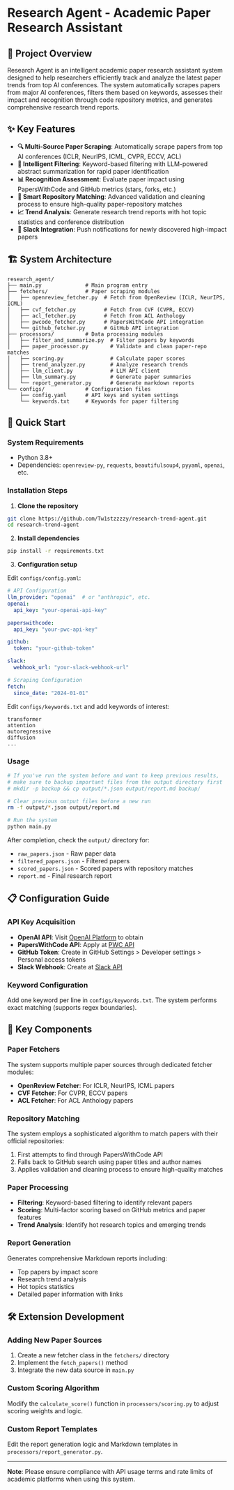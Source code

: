 # Research Agent - Academic Paper Research Assistant

## 📖 Project Overview

Research Agent is an intelligent academic paper research assistant system designed to help researchers efficiently track and analyze the latest paper trends from top AI conferences. The system automatically scrapes papers from major AI conferences, filters them based on keywords, assesses their impact and recognition through code repository metrics, and generates comprehensive research trend reports.

## ✨ Key Features

- **🔍 Multi-Source Paper Scraping**: Automatically scrape papers from top AI conferences (ICLR, NeurIPS, ICML, CVPR, ECCV, ACL)
- **🎯 Intelligent Filtering**: Keyword-based filtering with LLM-powered abstract summarization for rapid paper identification
- **📊 Recognition Assessment**: Evaluate paper impact using PapersWithCode and GitHub metrics (stars, forks, etc.)
- **🧠 Smart Repository Matching**: Advanced validation and cleaning process to ensure high-quality paper-repository matches
- **📈 Trend Analysis**: Generate research trend reports with hot topic statistics and conference distribution
- **🤖 Slack Integration**: Push notifications for newly discovered high-impact papers

## 🏗️ System Architecture

```
research_agent/
├── main.py              # Main program entry
├── fetchers/            # Paper scraping modules
│   ├── openreview_fetcher.py  # Fetch from OpenReview (ICLR, NeurIPS, ICML)
│   ├── cvf_fetcher.py         # Fetch from CVF (CVPR, ECCV)
│   ├── acl_fetcher.py         # Fetch from ACL Anthology
│   ├── pwcode_fetcher.py      # PapersWithCode API integration
│   └── github_fetcher.py      # GitHub API integration
├── processors/          # Data processing modules
│   ├── filter_and_summarize.py  # Filter papers by keywords
│   ├── paper_processor.py       # Validate and clean paper-repo matches
│   ├── scoring.py               # Calculate paper scores
│   ├── trend_analyzer.py        # Analyze research trends
│   ├── llm_client.py            # LLM API client
│   ├── llm_summary.py           # Generate paper summaries
│   └── report_generator.py      # Generate markdown reports
└── configs/             # Configuration files
    ├── config.yaml      # API keys and system settings
    └── keywords.txt     # Keywords for paper filtering
```

## 🚀 Quick Start

### System Requirements
- Python 3.8+
- Dependencies: `openreview-py`, `requests`, `beautifulsoup4`, `pyyaml`, `openai`, etc.

### Installation Steps

1. **Clone the repository**
```bash
git clone https://github.com/Tw1stzzzzy/research-trend-agent.git
cd research-trend-agent
```

2. **Install dependencies**
```bash
pip install -r requirements.txt
```

3. **Configuration setup**

Edit `configs/config.yaml`:
```yaml
# API Configuration
llm_provider: "openai"  # or "anthropic", etc.
openai:
  api_key: "your-openai-api-key"

paperswithcode:
  api_key: "your-pwc-api-key"

github:
  token: "your-github-token"

slack:
  webhook_url: "your-slack-webhook-url"

# Scraping Configuration
fetch:
  since_date: "2024-01-01"
```

Edit `configs/keywords.txt` and add keywords of interest:
```
transformer
attention
autoregressive
diffusion
...
```

### Usage

```bash
# If you've run the system before and want to keep previous results,
# make sure to backup important files from the output directory first
# mkdir -p backup && cp output/*.json output/report.md backup/

# Clear previous output files before a new run
rm -f output/*.json output/report.md

# Run the system
python main.py
```

After completion, check the `output/` directory for:
- `raw_papers.json` - Raw paper data
- `filtered_papers.json` - Filtered papers
- `scored_papers.json` - Scored papers with repository matches
- `report.md` - Final research report

## 📋 Configuration Guide

### API Key Acquisition
- **OpenAI API**: Visit [OpenAI Platform](https://platform.openai.com/) to obtain
- **PapersWithCode API**: Apply at [PWC API](https://paperswithcode.com/api/v1/docs/)
- **GitHub Token**: Create in GitHub Settings > Developer settings > Personal access tokens
- **Slack Webhook**: Create at [Slack API](https://api.slack.com/messaging/webhooks)

### Keyword Configuration
Add one keyword per line in `configs/keywords.txt`. The system performs exact matching (supports regex boundaries).

## 🔧 Key Components

### Paper Fetchers
The system supports multiple paper sources through dedicated fetcher modules:
- **OpenReview Fetcher**: For ICLR, NeurIPS, ICML papers
- **CVF Fetcher**: For CVPR, ECCV papers
- **ACL Fetcher**: For ACL Anthology papers

### Repository Matching
The system employs a sophisticated algorithm to match papers with their official repositories:
1. First attempts to find through PapersWithCode API
2. Falls back to GitHub search using paper titles and author names
3. Applies validation and cleaning process to ensure high-quality matches

### Paper Processing
- **Filtering**: Keyword-based filtering to identify relevant papers
- **Scoring**: Multi-factor scoring based on GitHub metrics and paper features
- **Trend Analysis**: Identify hot research topics and emerging trends

### Report Generation
Generates comprehensive Markdown reports including:
- Top papers by impact score
- Research trend analysis
- Hot topics statistics
- Detailed paper information with links

## 🛠️ Extension Development

### Adding New Paper Sources
1. Create a new fetcher class in the `fetchers/` directory
2. Implement the `fetch_papers()` method
3. Integrate the new data source in `main.py`

### Custom Scoring Algorithm
Modify the `calculate_score()` function in `processors/scoring.py` to adjust scoring weights and logic.

### Custom Report Templates
Edit the report generation logic and Markdown templates in `processors/report_generator.py`.

---

**Note**: Please ensure compliance with API usage terms and rate limits of academic platforms when using this system. 